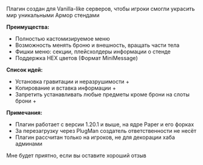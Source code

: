Плагин создан для Vanilla-like серверов, чтобы игроки смогли украсить мир уникальными Армор стендами


<b>Преимущества:</b>
- Полностью кастомизируемое меню
- Возможность менять броню и внешность, вращать части тела
- Фишки меню: секции, плейсхолдеры информации о стенде
- Поддержка HEX цветов (Формат MiniMessage)

<b>Список идей:</b>
- Установка гравитации и неразрушимости +
- Копирование и вставка информации +
- Запретить устанавливать любые предметы кроме брони на слоты брони +

<b>Примечания:</b>
- Плагин работает с версии 1.20.1 и выше, на ядре Paper и его форках
- За перезагрузку через PlugMan создатель ответственности не несёт
- Плагин рассчитан только на игроков, не для декорации хаба админами

Мне будет приятно, если вы оставите хороший отзыв
